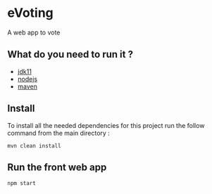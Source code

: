 # eVoting
A web app to vote
## What do you need to run it ?

- [jdk11](https://download.java.net/openjdk/jdk11/ri/openjdk-11+28_windows-x64_bin.zip)
- [nodejs](https://nodejs.org/en/download/)
- [maven](https://maven.apache.org/download.cgi)


## Install 
To install all the needed dependencies for this project run the follow command from the main directory :
```
mvn clean install
```

## Run the front web app
```
npm start
```